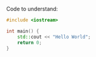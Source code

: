 Code to understand:
```cpp
#include <iostream>

int main() {
	std::cout << "Hello World";
	return 0;
}
```